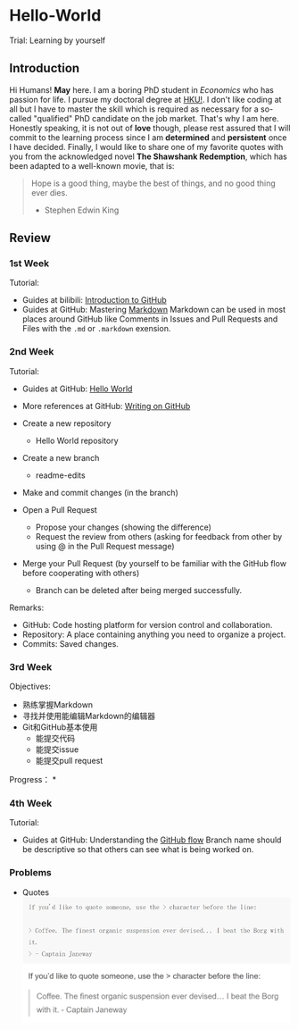 # Hello-World
Trial: Learning by yourself

## Introduction
Hi Humans!
**May** here. I am a boring PhD student in *Economics* who has passion for life. I pursue my doctoral degree at [HKU!](https://www.hku.hk/). 
I don't like coding at all but I have to master the skill which is required as necessary for a so-called "qualified" PhD candidate on the job market. That's why I am here. Honestly speaking, it is not out of **love** though,  please rest assured that I will commit to the learning process since I am **determined** and **persistent** once I have decided. Finally, I would like to share one of my favorite quotes with you from the acknowledged novel **The Shawshank Redemption**, which has been adapted to a well-known movie, that is:

> Hope is a good thing, maybe the best of things, and no good thing ever dies.
> - Stephen Edwin King

## Review
### 1st Week
Tutorial:
* Guides at bilibili: [Introduction to GitHub](https://www.bilibili.com/video/av24441039)
* Guides at GitHub: Mastering [Markdown](https://guides.github.com/features/mastering-markdown/)
Markdown can be used in most places around GitHub like Comments in Issues and Pull Requests and Files with the `.md` or `.markdown` exension.  



### 2nd Week 
Tutorial: 
* Guides at GitHub: [Hello World](https://guides.github.com/activities/hello-world/)
* More references at GitHub: [Writing on GitHub](https://help.github.com/en/github/writing-on-github)

* Create a new repository
  * Hello World repository
* Create a new branch
  * readme-edits
* Make and commit changes (in the branch)
* Open a Pull Request
  * Propose your changes (showing the difference)
  * Request the review from others (asking for feedback from other by using @ in the Pull Request message)
* Merge your Pull Request (by yourself to be familiar with the GitHub flow before cooperating with others)
  * Branch can be deleted after being merged successfully.

Remarks:
* GitHub: Code hosting platform for version control and collaboration.
* Repository: A place containing anything you need to organize a project.
* Commits: Saved changes.

### 3rd Week
Objectives:
* 熟练掌握Markdown
* 寻找并使用能编辑Markdown的编辑器
* Git和GitHub基本使用
  * 能提交代码
  * 能提交issue
  * 能提交pull request

Progress：
* 

### 4th Week
Tutorial: 
* Guides at GitHub: Understanding the [GitHub flow](https://guides.github.com/introduction/flow/)
Branch name should be descriptive so that others can see what is being worked on.

### Problems
* Quotes
![Quotes1](https://github.com/yuewumay/hello-world/blob/master/Quotes1.png)
![Quotes2](https://github.com/yuewumay/hello-world/blob/master/Quotes2.png)
